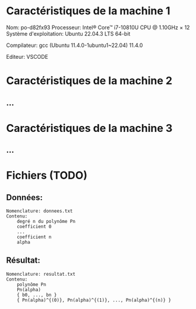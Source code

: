 # Caractéristiques de la machine 1
Nom: po-d82fx93
Processeur: Intel® Core™ i7-10810U CPU @ 1.10GHz × 12
Système d'exploitation: Ubuntu 22.04.3 LTS 64-bit

Compilateur: gcc (Ubuntu 11.4.0-1ubuntu1~22.04) 11.4.0

Editeur: VSCODE

# Caractéristiques de la machine 2
## ...

# Caractéristiques de la machine 3
## ...

# Fichiers (TODO)
## Données:
    Nomenclature: donnees.txt
    Contenu:
        degré n du polynôme Pn
        coefficient 0
        ...
        coefficient n
        alpha        

## Résultat: 
    Nomenclature: resultat.txt
    Contenu:
        polynôme Pn
        Pn(alpha)
        { b0, ..., bn }
        { Pn(alpha)^{(0)}, Pn(alpha)^{(1)}, ..., Pn(alpha)^{(n)} }


